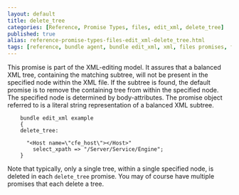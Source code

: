 ```yaml
---
layout: default
title: delete_tree
categories: [Reference, Promise Types, files, edit_xml, delete_tree]
published: true
alias: reference-promise-types-files-edit_xml-delete_tree.html
tags: [reference, bundle agent, bundle edit_xml, xml, files promises, file editing, delete_tree]
---
```


This promise is part of the XML-editing model. It assures that a
balanced XML tree, containing the matching subtree, will not be present
in the specified node within the XML file. If the subtree is found, the
default promise is to remove the containing tree from within the
specified node. The specified node is determined by body-attributes. The
promise object referred to is a literal string representation of a
balanced XML subtree.

```cf3
    bundle edit_xml example
    {
    delete_tree:

      "<Host name=\"cfe_host\"></Host>"
        select_xpath => "/Server/Service/Engine";
    }
```

Note that typically, only a single tree, within a single specified node,
is deleted in each `delete_tree` promise. You may of course have
multiple promises that each delete a tree.
